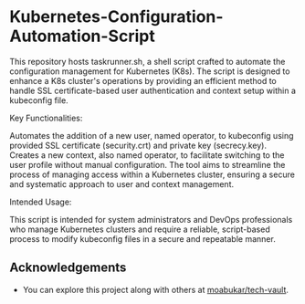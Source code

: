 # Kubernetes-Configuration-Automation-Script
This repository hosts taskrunner.sh, a shell script crafted to automate the configuration management for Kubernetes (K8s). The script is designed to enhance a K8s cluster's operations by providing an efficient method to handle SSL certificate-based user authentication and context setup within a kubeconfig file.

Key Functionalities:

Automates the addition of a new user, named operator, to kubeconfig using provided SSL certificate (security.crt) and private key (secrecy.key).
Creates a new context, also named operator, to facilitate switching to the user profile without manual configuration.
The tool aims to streamline the process of managing access within a Kubernetes cluster, ensuring a secure and systematic approach to user and context management.

Intended Usage:

This script is intended for system administrators and DevOps professionals who manage Kubernetes clusters and require a reliable, script-based process to modify kubeconfig files in a secure and repeatable manner.


## Acknowledgements
- You can explore this project along with others at [moabukar/tech-vault](https://github.com/moabukar/tech-vault).
